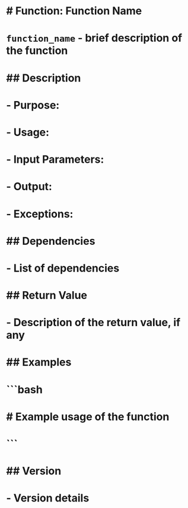 # # Function: Function Name
#  `function_name` - brief description of the function
# ## Description
# - **Purpose**: 
# - **Usage**: 
# - **Input Parameters**: 
# - **Output**: 
# - **Exceptions**: 
# 
# ## Dependencies
# - List of dependencies
# 
# ## Return Value
# - Description of the return value, if any
# 
# ## Examples
# ```bash
# # Example usage of the function
# ```
# 
# ## Version
# - Version details
# 